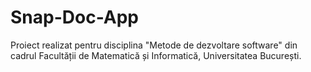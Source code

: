 # Snap-Doc-App
Proiect realizat pentru disciplina "Metode de dezvoltare software" din cadrul Facultății de Matematică și Informatică, Universitatea București.
